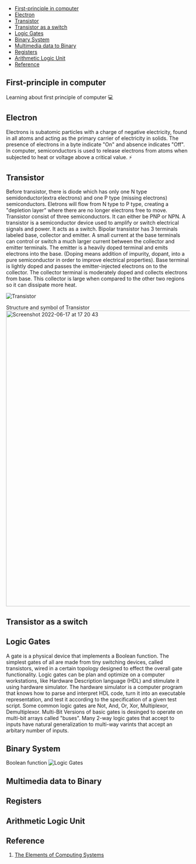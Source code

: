 - [First-principle in computer](#first-principle-in-computer)
- [Electron](#electron)
- [Transistor](#transistor)
- [Transistor as a switch](#transistor-as-a-switch)
- [Logic Gates](#logic-gates)
- [Binary System](#binary-system)
- [Multimedia data to Binary](#multimedia-data-to-binary)
- [Registers](#registers)
- [Arithmetic Logic Unit](#arithmetic-logic-unit)
- [Reference](#reference)
## First-principle in computer
Learning about first principle of computer 💻

## Electron
Electrons is subatomic particles with a charge of negative electricity, found in all atoms and acting as the primary carrier of electricity in solids. The presence of electrons in a byte indicate "On" and absence indicates "Off". In computer, semiconductors is used to release electrons from atoms when subjected to heat or voltage above a critical value. ⚡️
## Transistor
Before transistor, there is diode which has only one N type semidonductor(extra electrons) and one P type (missing electrons) semiconductors. Eletrons will flow from N type to P type, creating a "depletion layer" where there are no longer electrons free to move. Transistor consist of three semiconductors. It can either be PNP or NPN. A transistor is a semiconductor device used to amplify or switch electrical signals and power. It acts as a switch. Bipolar transistor has 3 terminals labeled base, collector and emitter. A small current at the base terminals can control or switch a much larger current between the collector and emitter terminals. The emitter is a heavily doped terminal and emits electrons into the base. (Doping means addition of impurity, dopant, into a pure semiconductor in order to improve electrical properties). Base terminal is lightly doped and passes the emitter-injected electrons on to the collector. The collector terminal is moderately doped and collects electrons from base. This collector is large when compared to the other two regions so it can dissipate more heat. 

![Transistor](https://user-images.githubusercontent.com/34572151/174251545-e34ba813-f36c-48c9-b797-bef86ae0928c.png)

Structure and symbol of Transistor
<img width="809" alt="Screenshot 2022-06-17 at 17 20 43" src="https://user-images.githubusercontent.com/34572151/174269071-45d88d53-dd86-485a-9601-95197aeac748.png">


## Transistor as a switch

## Logic Gates
A gate is a physical device that implements a Boolean function. The simplest gates of all are made from tiny switching devices, called transistors, wired in a certain topology designed to effect the overall gate functionality. Logic gates can be plan and optimize on a computer workstations, like Hardware Description language (HDL) and stimulate it using hardware simulator. The hardware simulator is a computer program that knows how to parse and interpret HDL code, turn it into an executable representation, and test it according to the specification of a given test script. Some common logic gates are Not, And, Or, Xor, Multiplexor, Demultiplexor. Multi-Bit Versions of basic gates is desinged to operate on multi-bit arrays called "buses". Many 2-way logic gates that accept to inputs have natural generalization to multi-way varints that accept an arbitary number of inputs.

## Binary System
Boolean function
![Logic Gates](https://www.youtube.com/watch?v=JQBRzsPhw2w&t=2460s)

## Multimedia data to Binary

## Registers

## Arithmetic Logic Unit


## Reference
1. [The Elements of Computing Systems](http://f.javier.io/rep/books/The%20Elements%20of%20Computing%20Systems.pdf)
